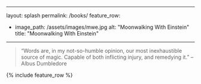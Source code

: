 ---
layout: splash
permalink: /books/
feature_row:
  - image_path: /assets/images/mwe.jpg
    alt: "Moonwalking With Einstein"
    title: "Moonwalking With Einstein"
  ---
> “Words are, in my not-so-humble opinion, our most inexhaustible source of magic. Capable of both inflicting injury, and remedying it.” – Albus Dumbledore

{% include feature_row %}
